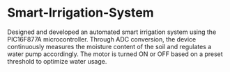 # Smart-Irrigation-System
Designed and developed an automated smart irrigation system using the PIC16F877A microcontroller. Through ADC conversion, the device continuously measures the moisture content of the soil and regulates a water pump accordingly. The motor is turned ON or OFF based on a preset threshold to optimize water usage.
